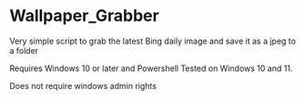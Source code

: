 # Wallpaper_Grabber
Very simple script to grab the latest Bing daily image and save it as a jpeg to a folder

Requires Windows 10 or later and Powershell
Tested on Windows 10 and 11. 

Does not require windows admin rights
